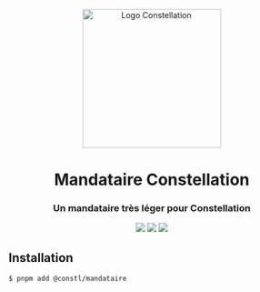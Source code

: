 <p align="center">
  <a href="https://docu.réseau-constellation.ca" title="Constellation">
    <img src="https://docu.xn--rseau-constellation-bzb.ca/logo.svg" alt="Logo Constellation" width="244" />
  </a>
</p>
<h1 align="center">Mandataire Constellation</h1>
<h3 align="center">Un mandataire très léger pour Constellation</h3>

<p align="center">
  <a href="https://github.com/reseau-constellation/mandataire-ipa/actions/workflows/tests.yml"><img src="https://github.com/reseau-constellation/mandataire-ipa/actions/workflows/tests.yml/badge.svg?branch=main"></a>
  <a href="https://github.com/reseau-constellation/mandataire-ipa/actions/workflows/docu.yml"><img src="https://github.com/reseau-constellation/mandataire-ipa/actions/workflows/docu.yml/badge.svg?branch=main"></a>
  <a href="https://codecov.io/gh/reseau-constellation/mandataire-ipa" >
    <img src="https://codecov.io/gh/reseau-constellation/mandataire-ipa/branch/main/graph/badge.svg?token=D41D2XBE0P"/>
  </a>
  <br>
</p>

## Installation
```sh
$ pnpm add @constl/mandataire
```
